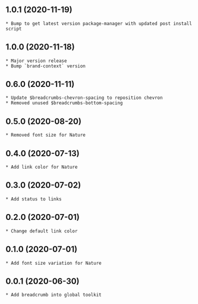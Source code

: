 ## 1.0.1 (2020-11-19)
    * Bump to get latest version package-manager with updated post install script

## 1.0.0 (2020-11-18)
    * Major version release
    * Bump `brand-context` version

## 0.6.0 (2020-11-11)
    * Update $breadcrumbs-chevron-spacing to reposition chevron
    * Removed unused $breadcrumbs-bottom-spacing
    
## 0.5.0 (2020-08-20)
    * Removed font size for Nature

## 0.4.0 (2020-07-13)
    * Add link color for Nature

## 0.3.0 (2020-07-02)
    * Add status to links

## 0.2.0 (2020-07-01)
    * Change default link color

## 0.1.0 (2020-07-01)
    * Add font size variation for Nature

## 0.0.1 (2020-06-30)
    * Add breadcrumb into global toolkit
